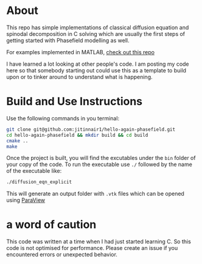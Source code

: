 # About
This repo has simple implementations of classical diffusion equation and spinodal decomposition in C solving which are usually the first steps of getting started with Phasefield modelling as well.

For examples implemented in MATLAB, [check out this repo](https://github.com/jitinnair1/hello-phasefield)

I have learned a lot looking at other people's code. I am posting my code here so that somebody starting out could use this as a template to build upon or to tinker around to understand what is happening.

# Build and Use Instructions
Use the following commands in you terminal:
```bash
git clone git@github.com:jitinnair1/hello-again-phasefield.git
cd hello-again-phasefield && mkdir build && cd build
cmake ..
make
```

Once the project is built, you will find the excutables under the `bin` folder of your copy of the code. To run the executable use `./` followed by the name of the executable like:

```bash
./diffusion_eqn_explicit
```

This will generate an output folder with `.vtk` files which can be opened using [ParaView](https://www.paraview.org/download/)

# a word of caution
This code was written at a time when I had just started learning C. So this code is not optimised for performance. Please create an issue if you encountered errors or unexpected behavior.
